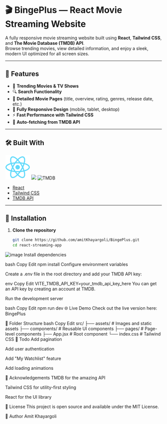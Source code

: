 # 🎬 BingePlus — React Movie Streaming Website

A fully responsive movie streaming website built using **React**, **Tailwind CSS**, and **The Movie Database (TMDB) API**.  
Browse trending movies, view detailed information, and enjoy a sleek, modern UI optimized for all screen sizes.

---

## 🚀 Features

- 🎥 **Trending Movies & TV Shows**
- 🔍 **Search Functionality**
- 📝 **Detailed Movie Pages** (title, overview, rating, genres, release date, etc.)
- 📱 **Fully Responsive Design** (mobile, tablet, desktop)
- ⚡ **Fast Performance with Tailwind CSS**
- 🔄 **Auto-fetching from TMDB API**

---

## 🛠️ Built With

<p align="left">
  <img src="https://raw.githubusercontent.com/devicons/devicon/master/icons/react/react-original.svg" alt="React" width="80"/>
  <img src="https://upload.wikimedia.org/wikipedia/commons/thumb/d/d5/Tailwind_CSS_Logo.svg/2560px-Tailwind_CSS_Logo.svg.png" width="80"/>
  <img src="https://explinks-prod-apis.oss-cn-beijing.aliyuncs.com/apiDefaultIconADI2024062845670904ff61.png" alt="TMDB" width="80"/>
</p>

- [React](https://reactjs.org/)
- [Tailwind CSS](https://tailwindcss.com/)
- [TMDB API](https://www.themoviedb.org/documentation/api)

---

## 🔧 Installation

1. **Clone the repository**
   ```bash
   git clone https://github.com/amitKhayargoli/BingePlus.git
   cd react-streaming-app
<img width="3072" height="1920" alt="image" src="https://github.com/user-attachments/assets/f70adbb4-f486-4559-8292-c418d0cea846" />
Install dependencies

bash
Copy
Edit
npm install
Configure environment variables

Create a .env file in the root directory and add your TMDB API key:

env
Copy
Edit
VITE_TMDB_API_KEY=your_tmdb_api_key_here
You can get an API key by creating an account at TMDB.

Run the development server

bash
Copy
Edit
npm run dev
🌐 Live Demo
Check out the live version here: BingePlus

📁 Folder Structure
bash
Copy
Edit
src/
├── assets/         # Images and static assets
├── components/     # Reusable UI components
├── pages/          # Page-level components
├── App.jsx         # Root component
└── index.css       # Tailwind CSS
📌 Todo
 Add pagination

 Add user authentication

 Add "My Watchlist" feature

 Add loading animations

🙌 Acknowledgements
TMDB for the amazing API

Tailwind CSS for utility-first styling

React for the UI library

📄 License
This project is open source and available under the MIT License.

👤 Author
Amit Khayargoli
